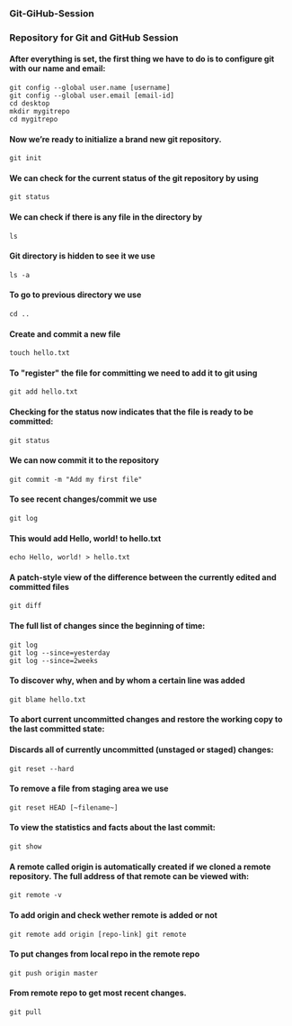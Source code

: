 ### Git-GiHub-Session
### Repository for Git and GitHub Session

#### After everything is set, the first thing we have to do is to configure git with our name and email:
``git config --global user.name [username]``  
``git config --global user.email [email-id]``   
``cd desktop``   
``mkdir mygitrepo``  
``cd mygitrepo``  

#### Now we’re ready to initialize a brand new git repository.
``git init``

#### We can check for the current status of the git repository by using
``git status``

#### We can check if there is any file in the directory by
``ls``

#### Git directory is hidden to see it we use
``ls -a``

#### To go to previous directory we use 
``cd ..``

#### Create and commit a new file
``touch hello.txt``

#### To "register" the file for committing we need to add it to git using
``git add hello.txt``

#### Checking for the status now indicates that the file is ready to be committed:
``git status``

#### We can now commit it to the repository
``git commit -m "Add my first file"``

#### To see recent changes/commit we use 
``git log``

#### This would add Hello, world! to hello.txt
``echo Hello, world! > hello.txt``

#### A patch-style view of the difference between the currently edited and committed files
``git diff``

#### The full list of changes since the beginning of time:
``git log``  
``git log --since=yesterday``  
``git log --since=2weeks``  

#### To discover why, when and by whom a certain line was added
``git blame hello.txt``

#### To abort current uncommitted changes and restore the working copy to the last committed state:
#### Discards all of currently uncommitted (unstaged or staged) changes:
``git reset --hard``

#### To remove a file from staging area we use
``git reset HEAD [~filename~]``

#### To view the statistics and facts about the last commit:
``git show``

#### A remote called origin is automatically created if we cloned a remote repository. The full address of that remote can be viewed with:
``git remote -v``

#### To add origin and check wether remote is added or not
``git remote add origin [repo-link]
git remote``

#### To put changes from local repo in the remote repo
``git push origin master``

#### From remote repo to get most recent changes.
``git pull``
